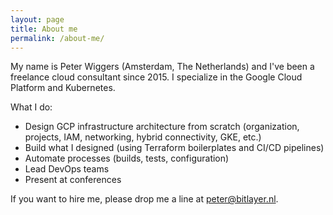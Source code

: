 ```yaml
---
layout: page
title: About me
permalink: /about-me/
---
```


My name is Peter Wiggers (Amsterdam, The Netherlands) and I've been a freelance cloud consultant since 2015. I specialize in the Google Cloud Platform and Kubernetes.

What I do:

- Design GCP infrastructure architecture from scratch (organization, projects, IAM, networking, hybrid connectivity, GKE, etc.)
- Build what I designed (using Terraform boilerplates and CI/CD pipelines)
- Automate processes (builds, tests, configuration)
- Lead DevOps teams
- Present at conferences

If you want to hire me, please drop me a line at peter@bitlayer.nl.
